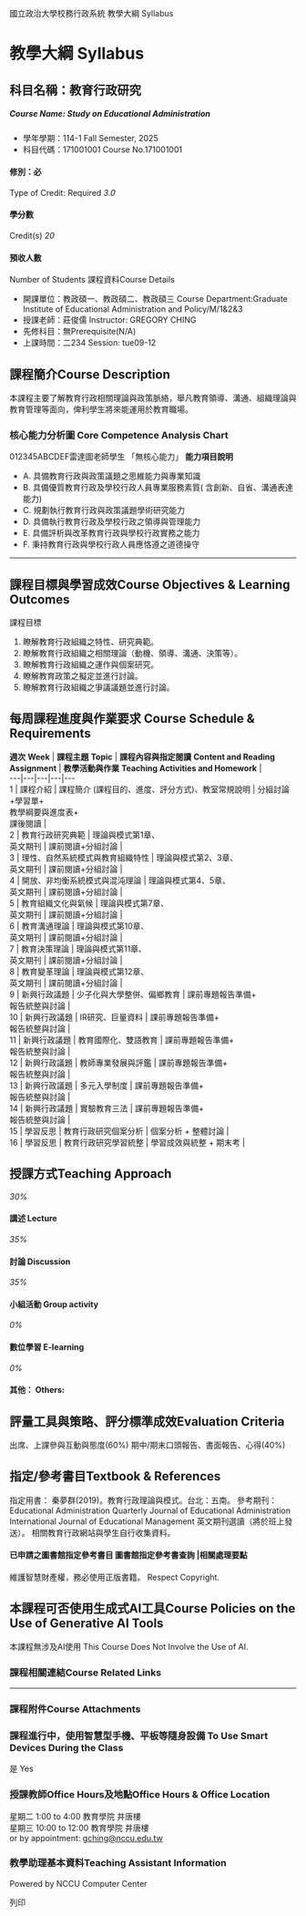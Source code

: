 國立政治大學校務行政系統 教學大綱 Syllabus
# 教學大綱 Syllabus
##  科目名稱：教育行政研究 
#####  Course Name: Study on Educational Administration
  * 學年學期：114-1 Fall Semester, 2025 
  * 科目代碼：171001001 Course No.171001001


#### 修別：必
Type of Credit: Required 
_3.0_
#### 學分數
Credit(s)
_20_
#### 預收人數
Number of Students
課程資料Course Details
  * 開課單位：教政碩一、教政碩二、教政碩三 Course Department:Graduate Institute of Educational Administration and Policy/M/1&2&3 
  * 授課老師：莊俊儒 Instructor: GREGORY CHING 
  * 先修科目：無Prerequisite(N/A)
  * 上課時間：二234 Session: tue09-12


##  課程簡介Course Description
本課程主要了解教育行政相關理論與政策脈絡，舉凡教育領導、溝通、組織理論與教育管理等面向，俾利學生將來能運用於教育職場。
###  核心能力分析圖 Core Competence Analysis Chart
012345ABCDEF雷達圖老師學生
「無核心能力」 
**能力項目說明**
  * A. 具備教育行政與政策議題之思維能力與專業知識
  * B. 具備優質教育行政及學校行政人員專業服務素質( 含創新、自省、溝通表達能力)
  * C. 規劃執行教育行政與政策議題學術研究能力
  * D. 具備執行教育行政及學校行政之領導與管理能力
  * E. 具備評析與改革教育行政與學校行政實務之能力
  * F. 秉持教育行政與學校行政人員應恪遵之道德操守


* * *
##  課程目標與學習成效Course Objectives & Learning Outcomes 
課程目標
  1. 瞭解教育行政組織之特性、研究典範。
  2. 瞭解教育行政組織之相關理論（動機、領導、溝通、決策等）。
  3. 瞭解教育行政組織之運作與個案研究。
  4. 瞭解教育政策之擬定並進行討論。
  5. 瞭解教育行政組織之爭議議題並進行討論。


##  每周課程進度與作業要求 Course Schedule & Requirements
**週次** **Week** |  **課程主題** **Topic** |  **課程內容與指定閱讀** **Content and Reading Assignment** |  **教學活動與作業** **Teaching Activities and Homework** |   
---|---|---|---|---  
1 |  課程介紹 |  課程簡介 (課程目的、進度、評分方式)、教室常規說明 |  分組討論+學習單+  
教學綱要與進度表+  
課後閱讀 |   
2 |  教育行政研究典範 |  理論與模式第1章、  
英文期刊 |  課前閱讀+分組討論 |   
3 |  理性、自然系統模式與教育組織特性 |  理論與模式第2、3章、  
英文期刊 |  課前閱讀+分組討論 |   
4 |  開放、非均衡系統模式與混沌理論 |  理論與模式第4、5章、  
英文期刊 |  課前閱讀+分組討論 |   
5 |  教育組織文化與氣候 |  理論與模式第7章、  
英文期刊 |  課前閱讀+分組討論 |   
6 |  教育溝通理論 |  理論與模式第10章、  
英文期刊 |  課前閱讀+分組討論 |   
7 |  教育決策理論 |  理論與模式第11章、  
英文期刊 |  課前閱讀+分組討論 |   
8 |  教育變革理論 |  理論與模式第12章、  
英文期刊 |  課前閱讀+分組討論 |   
9 |  新興行政議題 |  少子化與大學整併、偏鄉教育 |  課前專題報告準備+  
報告統整與討論 |   
10 |  新興行政議題 |  IR研究、巨量資料 |  課前專題報告準備+  
報告統整與討論 |   
11 |  新興行政議題 |  教育國際化、雙語教育 |  課前專題報告準備+  
報告統整與討論 |   
12 |  新興行政議題 |  教師專業發展與評鑑 |  課前專題報告準備+  
報告統整與討論 |   
13 |  新興行政議題 |  多元入學制度 |  課前專題報告準備+  
報告統整與討論 |   
14 |  新興行政議題 |  實驗教育三法 |  課前專題報告準備+  
報告統整與討論 |   
15 |  學習反思 |  教育行政研究個案分析 |  個案分析 + 整體討論 |   
16 |  學習反思 |  教育行政研究學習統整 |  學習成效與統整 + 期末考 |   
##  授課方式Teaching Approach
_30%_
####  講述 Lecture
_35%_
####  討論 Discussion
_35%_
####  小組活動 Group activity
_0%_
####  數位學習 E-learning
_0%_
####  其他： Others:
##  評量工具與策略、評分標準成效Evaluation Criteria
出席、上課參與互動與態度(60%)
期中/期末口頭報告、書面報告、心得(40%)
##  指定/參考書目Textbook & References
指定用書：
秦夢群(2019)。教育行政理論與模式。台北：五南。
參考期刊：
Educational Administration Quarterly
Journal of Educational Administration
International Journal of Educational Management
英文期刊選讀（將於班上發送）。
相關教育行政網站與學生自行收集資料。
####  已申請之圖書館指定參考書目  圖書館指定參考書查詢 |相關處理要點
維護智慧財產權，務必使用正版書籍。 Respect Copyright.
##  本課程可否使用生成式AI工具Course Policies on the Use of Generative AI Tools
本課程無涉及AI使用 This Course Does Not Involve the Use of AI.
###  課程相關連結Course Related Links
* * *
###  課程附件Course Attachments
###  課程進行中，使用智慧型手機、平板等隨身設備 To Use Smart Devices During the Class
是  Yes
###  授課教師Office Hours及地點Office Hours & Office Location
星期二 1:00 to 4:00 教育學院 井唐樓  
星期三 10:00 to 12:00 教育學院 井唐樓  
or by appointment: gching@nccu.edu.tw
###  教學助理基本資料Teaching Assistant Information
Powered by NCCU Computer Center
  
列印
